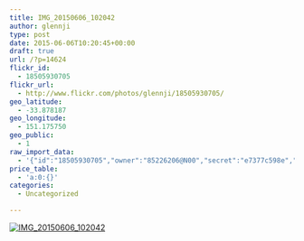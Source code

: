```yaml
---
title: IMG_20150606_102042
author: glennji
type: post
date: 2015-06-06T10:20:45+00:00
draft: true
url: /?p=14624
flickr_id:
  - 18505930705
flickr_url:
  - http://www.flickr.com/photos/glennji/18505930705/
geo_latitude:
  - -33.878187
geo_longitude:
  - 151.175750
geo_public:
  - 1
raw_import_data:
  - '{"id":"18505930705","owner":"85226206@N00","secret":"e7377c598e","server":"494","farm":1,"title":"IMG_20150606_102042","ispublic":0,"isfriend":0,"isfamily":0,"description":{"_content":""},"dateupload":"1433550092","lastupdate":"1433550101","datetaken":"2015-06-06 10:20:45","datetakengranularity":"0","datetakenunknown":"0","ownername":"glennji","tags":"","machine_tags":"","originalsecret":"10d1357bce","originalformat":"jpg","latitude":"-33.878187","longitude":"151.175750","accuracy":"16","context":0,"place_id":"qRcYmO1QUrMZuclZ","woeid":"1094076","geo_is_family":0,"geo_is_friend":0,"geo_is_contact":0,"geo_is_public":0,"media":"photo","media_status":"ready","url_o":"https://farm1.staticflickr.com/494/18505930705_10d1357bce_o.jpg","height_o":"4160","width_o":"3120"}'
price_table:
  - 'a:0:{}'
categories:
  - Uncategorized

---
```

<p class="flickr-image">
  <a href="http://www.flickr.com/photos/glennji/18505930705/" class="flickr-link"><img src="http://i1.wp.com/glennji.com/wp-content/uploads/2015/06/18505930705_10d1357bce_o.jpg?fit=1024%2C1024" width="" height="" alt="IMG_20150606_102042" class="keyring-img" /></a>
</p>
